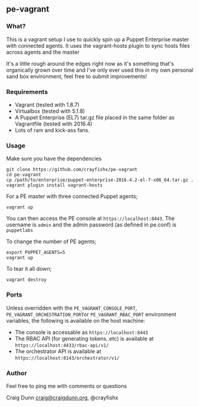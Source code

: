## pe-vagrant

### What?

This is a vagrant setup I use to quickly spin up a Puppet Enterprise master with connected agents.  It uses the vagrant-hosts plugin to sync hosts files across agents and the master

It's a little rough around the edges right now as it's something that's organically grown over time and I've only ever used this in my own personal sand box environment, feel free to submit improvements!

### Requirements

* Vagrant (tested with 1.8.7)
* Virtualbox (tested with 5.1.8)
* A Puppet Enterprise (EL7) tar.gz file placed in the same folder as Vagrantfile (tested with 2016.4)
* Lots of ram and kick-ass fans.

### Usage

Make sure you have the dependencies

```
git clone https://github.com/crayfishx/pe-vagrant
cd pe-vagrant
cp /path/to/enterprise/puppet-enterprise-2016.4.2-el-7-x86_64.tar.gz .
vagrant plugin install vagrant-hosts
```

For a PE master with three connected Puppet agents;

```
vagrant up
```

You can then access the PE console at `https://localhost:8443`.  The username is `admin` and the admin password (as defined in pe.conf) is `puppetlabs`

To change the number of PE agents;

```
export PUPPET_AGENTS=5
vagrant up
```

To tear it all down;
```
vagrant destroy
```

### Ports

Unless overridden with the `PE_VAGRANT_CONSOLE_PORT`, `PE_VAGRANT_ORCHESTRATION_PORT`or `PE_VAGRANT_RBAC_PORT` environment variables, the following is available on the host machine:

* The console is accessable as `https://localhost:8443`
* The RBAC API (for generating tokens..etc) is available at `https://localhost:4433/rbac-api/v1/`
* The orchestrator API is available at `https://localhost:8143/orchestrator/v1/`


### Author

Feel free to ping me with comments or questions

Craig Dunn <craig@craigdunn.org>, @crayfishx

